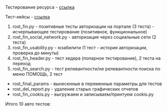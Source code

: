 Тестирование ресурса - [ссылка](https://b2c.passport.rt.ru)

Тест-кейсы - [ссылка](https://docs.google.com/spreadsheets/d/17b2Dn4dsE4vT4mmpT3PP4MRUA3f35Ya9UeB_WdHb9EY/edit#gid=0)

1. rost_fin.py - позитивные тесты авторизации на портале (3 теста) - исчерпывающее тестирование (позитивное, функциональное)
2. rost_fin_social_network.py - авторизация через социальные сети (2 теста)
3. rost_fin_usability.py - юзабилити (1 тест - история авторизации, проверка до минуты)
4. rost_fin_header.py - тест хедера (попарное тестирование), 2 теста на переход
5. rost_fin_search.py - тест релевантности/не релевантности поиска по меню ПОМОЩЬ, 2 тест



* rost_final_params - вынесенные в переменные параметры для тестов
* rost_del_report.py - удаление старых графических отчетов
* rost_fin_cookis.py - выгружаем и записываем/принтуем cookis.py

Итого 10 авто тестов: